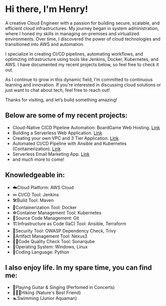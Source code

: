 Hi there, I'm Henry!
=============================================================================================================================

A creative Cloud Engineer with a passion for building secure, scalable, and efficient cloud infrastructures. My journey began in system administration, where I honed my skills in managing on-premises and virtualized environments. Over time, I discovered the power of cloud technologies and transitioned into AWS and automation.

I specialize in creating CI/CD pipelines, automating workflows, and optimizing infrastructure using tools like Jenkins, Docker, Kubernetes, and AWS. I have documented my recent projects below, so feel free to check it out.

As I continue to grow in this dynamic field, I’m committed to continuous learning and innovation. If you’re interested in discussing cloud solutions or just want to chat about tech, feel free to reach out!

Thanks for visiting, and let’s build something amazing!

## Below are some of my recent projects:

- Cloud-Native CICD Pipeline Automation: BoardGame Web Hosting. [Link](https://github.com/HenryMark01/Boardgame)
- Building a Serverless Web Application. [Link](https://github.com/HenryMark01/AWS-Projects/tree/main/Cloud%20Based%20e-book%20Delivery%20Solution)
- Creating your own VPC and 3 Tier Application. [Link](https://github.com/HenryMark01/Three-Tier-Application-on-AWS)
- Automated CI/CD Pipeline with Ansible and Kubernetes (Containerization). [Link](https://github.com/HenryMark01/kubernetes_project)
- Serverless Email Marketing App. [Link](https://github.com/HenryMark01/AWS-Projects/tree/main/Serverless%20Email%20Marketing%20App)
- and much more to come!

## Knowledgeable in: 
- ☁️Cloud Platform: AWS Cloud 
- ∞ CI/CD Tool: Jenkins 
- 🛠️Build Tool: Maven
- 🐳Containerization Tool: Docker 
- ☸Container Management Tool: Kubernetes
- 🦊Source Code Management: Git
- 🏗Infrastructure as Code (IaC) Tool: Ansible, Terraform 
- 🔐Security Tool: OWASP Dependency Check, Trivy
- 📜Artifact Management Tool: Nexus3
- 👨‍💻Code Quality Check Tool: Sonarqube
- 🐧Operating System: Windows, Linux 
- 🐍Coding Language: Python 

## I also enjoy life. In my spare time, you can find me:
- 🎸Playing Guitar & Singing (Perfomed in Concerts)
- 🧗🏻‍♀️Hiking (Nature's Best Friend)
- 🏊Swimming (Junior Aquaman)

